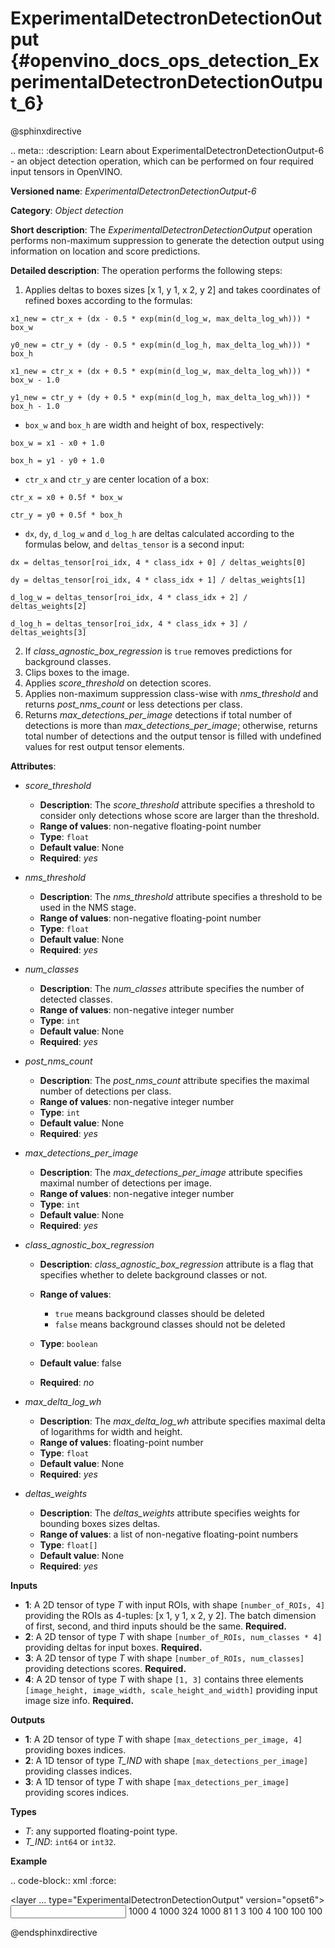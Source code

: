 # ExperimentalDetectronDetectionOutput {#openvino_docs_ops_detection_ExperimentalDetectronDetectionOutput_6}

@sphinxdirective

.. meta::
  :description: Learn about ExperimentalDetectronDetectionOutput-6 - an object 
                detection operation, which can be performed on four required 
                input tensors in OpenVINO.

**Versioned name**: *ExperimentalDetectronDetectionOutput-6*

**Category**: *Object detection*

**Short description**: The *ExperimentalDetectronDetectionOutput* operation performs non-maximum suppression to generate
the detection output using information on location and score predictions.

**Detailed description**: The operation performs the following steps:

1. Applies deltas to boxes sizes [x 1, y 1, x 2, y 2] and takes coordinates of
refined boxes according to the formulas:

``x1_new = ctr_x + (dx - 0.5 * exp(min(d_log_w, max_delta_log_wh))) * box_w``

``y0_new = ctr_y + (dy - 0.5 * exp(min(d_log_h, max_delta_log_wh))) * box_h``

``x1_new = ctr_x + (dx + 0.5 * exp(min(d_log_w, max_delta_log_wh))) * box_w - 1.0``

``y1_new = ctr_y + (dy + 0.5 * exp(min(d_log_h, max_delta_log_wh))) * box_h - 1.0``

* ``box_w`` and ``box_h`` are width and height of box, respectively:

``box_w = x1 - x0 + 1.0``

``box_h = y1 - y0 + 1.0``

* ``ctr_x`` and ``ctr_y`` are center location of a box:

``ctr_x = x0 + 0.5f * box_w``

``ctr_y = y0 + 0.5f * box_h``

* ``dx``, ``dy``, ``d_log_w`` and ``d_log_h`` are deltas calculated according to the formulas below, and ``deltas_tensor`` is a
second input:

``dx = deltas_tensor[roi_idx, 4 * class_idx + 0] / deltas_weights[0]``

``dy = deltas_tensor[roi_idx, 4 * class_idx + 1] / deltas_weights[1]``

``d_log_w = deltas_tensor[roi_idx, 4 * class_idx + 2] / deltas_weights[2]``

``d_log_h = deltas_tensor[roi_idx, 4 * class_idx + 3] / deltas_weights[3]``

2. If *class_agnostic_box_regression* is ``true`` removes predictions for background classes.
3. Clips boxes to the image.
4. Applies *score_threshold* on detection scores.
5. Applies non-maximum suppression class-wise with *nms_threshold* and returns *post_nms_count* or less detections per class.
6. Returns *max_detections_per_image* detections if total number of detections is more than *max_detections_per_image*; otherwise, returns total number of detections and the output tensor is filled with undefined values for rest output tensor elements.

**Attributes**:

* *score_threshold*

    * **Description**: The *score_threshold* attribute specifies a threshold to consider only detections whose score are
    larger than the threshold.
    * **Range of values**: non-negative floating-point number
    * **Type**: ``float``
    * **Default value**: None
    * **Required**: *yes*

* *nms_threshold*

    * **Description**: The *nms_threshold* attribute specifies a threshold to be used in the NMS stage.
    * **Range of values**: non-negative floating-point number
    * **Type**: ``float``
    * **Default value**: None
    * **Required**: *yes*

* *num_classes*

    * **Description**: The *num_classes* attribute specifies the number of detected classes.
    * **Range of values**: non-negative integer number
    * **Type**: ``int``
    * **Default value**: None
    * **Required**: *yes*

* *post_nms_count*

    * **Description**: The *post_nms_count* attribute specifies the maximal number of detections per class.
    * **Range of values**: non-negative integer number
    * **Type**: ``int``
    * **Default value**: None
    * **Required**: *yes*

* *max_detections_per_image*

    * **Description**: The *max_detections_per_image* attribute specifies maximal number of detections per image.
    * **Range of values**: non-negative integer number
    * **Type**: ``int``
    * **Default value**: None
    * **Required**: *yes*

* *class_agnostic_box_regression*

    * **Description**: *class_agnostic_box_regression* attribute is a flag that specifies whether to delete background classes or not.
    * **Range of values**:

      * ``true`` means background classes should be deleted
      * ``false`` means background classes should not be deleted
    * **Type**: ``boolean``
    * **Default value**: false
    * **Required**: *no*

* *max_delta_log_wh*

    * **Description**: The *max_delta_log_wh* attribute specifies maximal delta of logarithms for width and height.
    * **Range of values**: floating-point number
    * **Type**: ``float``
    * **Default value**: None
    * **Required**: *yes*

* *deltas_weights*

    * **Description**: The *deltas_weights* attribute specifies weights for bounding boxes sizes deltas.
    * **Range of values**: a list of non-negative floating-point numbers
    * **Type**: ``float[]``
    * **Default value**: None
    * **Required**: *yes*

**Inputs**

* **1**: A 2D tensor of type *T* with input ROIs, with shape ``[number_of_ROIs, 4]`` providing the ROIs as 4-tuples: [x 1, y 1, x 2, y 2]. The batch dimension of first, second, and third inputs should be the same. **Required.**
* **2**: A 2D tensor of type *T* with shape ``[number_of_ROIs, num_classes * 4]`` providing deltas for input boxes. **Required.**
* **3**: A 2D tensor of type *T* with shape ``[number_of_ROIs, num_classes]`` providing detections scores. **Required.**
* **4**: A 2D tensor of type *T* with shape ``[1, 3]`` contains three elements ``[image_height, image_width, scale_height_and_width]`` providing input image size info. **Required.**

**Outputs**

* **1**: A 2D tensor of type *T* with shape ``[max_detections_per_image, 4]`` providing boxes indices.
* **2**: A 1D tensor of type *T_IND* with shape ``[max_detections_per_image]`` providing classes indices.
* **3**: A 1D tensor of type *T* with shape ``[max_detections_per_image]`` providing scores indices.

**Types**

* *T*: any supported floating-point type.
* *T_IND*: ``int64`` or ``int32``.

**Example**

.. code-block:: xml
   :force:
   
   <layer ... type="ExperimentalDetectronDetectionOutput" version="opset6">
       <data class_agnostic_box_regression="false" deltas_weights="10.0,10.0,5.0,5.0" max_delta_log_wh="4.135166645050049" max_detections_per_image="100" nms_threshold="0.5" num_classes="81" post_nms_count="2000" score_threshold="0.05000000074505806"/>
       <input>
           <port id="0">
               <dim>1000</dim>
               <dim>4</dim>
           </port>
           <port id="1">
               <dim>1000</dim>
               <dim>324</dim>
           </port>
           <port id="2">
               <dim>1000</dim>
               <dim>81</dim>
           </port>
           <port id="3">
               <dim>1</dim>
               <dim>3</dim>
           </port>
       </input>
       <output>
           <port id="4" precision="FP32">
               <dim>100</dim>
               <dim>4</dim>
           </port>
           <port id="5" precision="I32">
               <dim>100</dim>
           </port>
           <port id="6" precision="FP32">
               <dim>100</dim>
           </port>
           <port id="7" precision="I32">
               <dim>100</dim>
           </port>
       </output>
   </layer>

@endsphinxdirective

